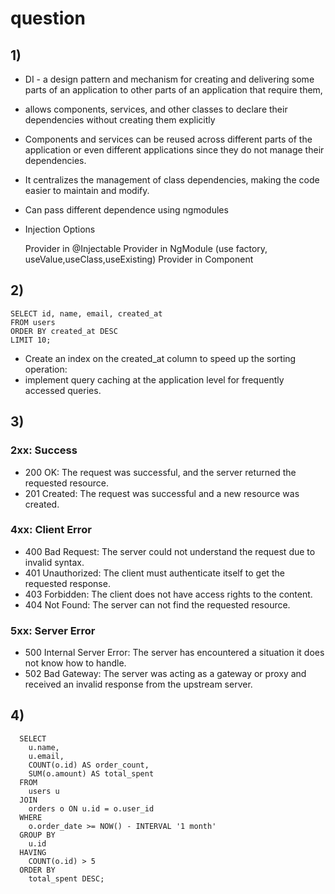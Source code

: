 # question
##  1)
- DI  - a design pattern and mechanism for creating and delivering some parts of an application to other parts of an application that require them,
- allows components, services, and other classes to declare their dependencies without creating them explicitly
- Components and services can be reused across different parts of the application or even different applications since they do not manage their dependencies.
- It centralizes the management of class dependencies, making the code easier to maintain and modify.
- Can pass different dependence using ngmodules
- Injection Options


    Provider in @Injectable
    Provider in NgModule
    (use factory, useValue,useClass,useExisting)
    Provider in Component


## 2)
    SELECT id, name, email, created_at
    FROM users
    ORDER BY created_at DESC
    LIMIT 10;

- Create an index on the created_at column to speed up the sorting operation:
- implement query caching at the application level for frequently accessed queries.
## 3)
### 2xx: Success

- 200 OK: The request was successful, and the server returned the requested resource.
- 201 Created: The request was successful and a new resource was created.

### 4xx: Client Error

- 400 Bad Request: The server could not understand the request due to invalid syntax.
- 401 Unauthorized: The client must authenticate itself to get the requested response.
- 403 Forbidden: The client does not have access rights to the content.
- 404 Not Found: The server can not find the requested resource.

### 5xx: Server Error

- 500 Internal Server Error: The server has encountered a situation it does not know how to handle.
- 502 Bad Gateway: The server was acting as a gateway or proxy and received an invalid response from the upstream server.

## 4) 

      SELECT
        u.name,
        u.email,
        COUNT(o.id) AS order_count,
        SUM(o.amount) AS total_spent
      FROM
        users u
      JOIN
        orders o ON u.id = o.user_id
      WHERE
        o.order_date >= NOW() - INTERVAL '1 month'
      GROUP BY
        u.id
      HAVING
        COUNT(o.id) > 5
      ORDER BY
        total_spent DESC;


